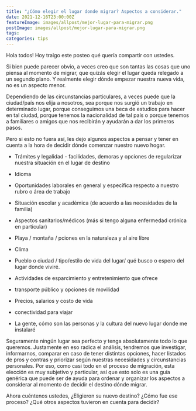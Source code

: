 ```yaml
---
title: "¿Cómo elegir el lugar donde migrar? Aspectos a considerar."
date: 2021-12-16T23:00:00Z
featureImage: images/allpost/mejor-lugar-para-migrar.png
postImage: images/allpost/mejor-lugar-para-migrar.png
tags: 
categories: tips
---
```


Hola todos! Hoy traigo este posteo qué quería compartir con ustedes.

Si bien puede parecer obvio, a veces creo que son tantas las cosas que uno piensa al momento de migrar, que quizás elegir el lugar queda relegado a un segundo plano. Y realmente elegir dónde empezar nuestra nueva vida, no es un aspecto menor.

Dependiendo de las circunstancias particulares, a veces puede que la ciudad/país nos elija a nosotros, sea porque nos surgió un trabajo en determinado lugar, porque conseguimos una beca de estudios para hacer en tal ciudad, porque tenemos la nacionalidad de tal país o porque tenemos a familiares o amigos que nos recibirán y ayudarán a dar los primeros pasos.

Pero si esto no fuera así, les dejo algunos aspectos a pensar y tener en cuenta a la hora de decidir dónde comenzar nuestro nuevo hogar.

- Trámites y legalidad - facilidades, demoras y opciones de regularizar nuestra situación en el lugar de destino

- Idioma

- Oportunidades laborales en general y específica respecto a nuestro rubro o área de trabajo
  
- Situación escolar y académica (de acuerdo a las necesidades de la familia)

- Aspectos sanitarios/médicos (más si tengo alguna enfermedad crónica en particular)

- Playa / montaña / pciones en la naturaleza y al aire libre

- Clima

- Pueblo o ciudad / tipo/estilo de vida del lugar/ qué busco o espero del lugar donde viviré.

- Actividades de esparcimiento y entretenimiento que ofrece

- transporte público y opciones de movilidad

- Precios, salarios y costo de vida

- conectividad para viajar

- La gente, cómo son las personas y la cultura del nuevo lugar donde me instalaré

Seguramente ningún lugar sea perfecto y tenga absolutamente todo lo que queremos. Justamente en eso radica el análisis, tendremos que investigar, informarnos, comparar en caso de tener distintas opciones, hacer listados de pros y contras y priorizar según nuestras necesidades y circunstancias personales. Por eso, como casi todo en el proceso de migración, esta elección es muy subjetivo y particular, así que esto solo es una guía genérica que puede ser de ayuda para ordenar y organizar los aspectos a considerar al momento de decidir el destino dónde migrar.

Ahora cuéntenos ustedes, ¿Eligieron su nuevo destino? ¿Cómo fue ese proceso? ¿Qué otros aspectos tuvieron en cuenta para decidir?